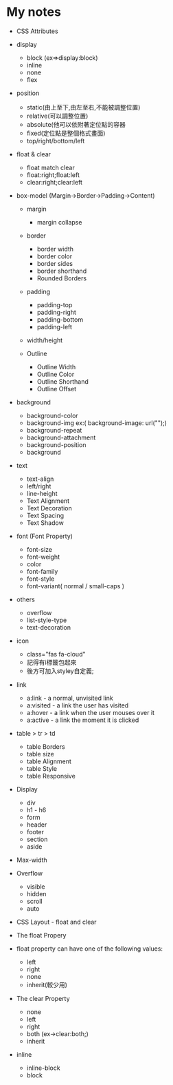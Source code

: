 # My notes
* CSS Attributes
* display
   * block (ex=>display:block)
   * inline
   * none
   * flex

* position

   * static(由上至下,由左至右,不能被調整位置)
   * relative(可以調整位置)
   * absolute(他可以依附著定位點的容器
   * fixed(定位點是整個格式畫面)
   * top/right/bottom/left

* float & clear
  * float match clear
  * float:right;float:left
  * clear:right;clear:left

* box-model (Margin->Border->Padding->Content)
  * margin
    * margin collapse

  * border
    * border width
    * border color
    * border sides 
    * border shorthand 
    * Rounded Borders

  * padding 
    * padding-top
    * padding-right 
    * padding-bottom
    * padding-left

  * width/height

  * Outline 
    * Outline Width
    * Outline Color 
    * Outline Shorthand 
    * Outline Offset

* background
  * background-color
  * background-img ex:( background-image: url("");)
  * background-repeat
  * background-attachment
  * background-position
  * background
  
* text
  * text-align
  * left/right
  * line-height
  * Text Alignment
  * Text Decoration 
  * Text Spacing 
  * Text Shadow

* font (Font Property)
  * font-size
  * font-weight
  * color
  * font-family
  * font-style
  * font-variant( normal / small-caps )

* others
  * overflow
  * list-style-type
  * text-decoration

* icon 
   * class="fas fa-cloud" 
   * 記得有i標籤包起來
   * 後方可加入styley自定義;

* link 
  * a:link - a normal, unvisited link
  * a:visited - a link the user has visited
  * a:hover - a link when the user mouses over it
  * a:active - a link the moment it is clicked

* table > tr > td
  * table Borders 
  * table size
  * table Alignment
  * table Style 
  * table Responsive 
   
* Display 
  * div
  * h1 - h6 
  * form 
  * header 
  * footer 
  * section 
  * aside

* Max-width 
* Overflow 
  * visible 
  * hidden 
  * scroll 
  * auto 

* CSS Layout - float and clear 
* The float Propery
* float property can have one of the following values: 
  * left 
  * right 
  * none
  * inherit(較少用)

* The clear Property 
  * none
  * left
  * right 
  * both (ex->clear:both;) 
  * inherit 

* inline
  * inline-block
  * block

